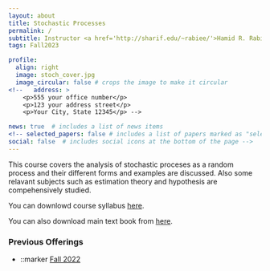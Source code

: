 ```yaml
---
layout: about
title: Stochastic Processes
permalink: /
subtitle: Instructor <a href='http://sharif.edu/~rabiee/'>Hamid R. Rabiee</a>
tags: Fall2023

profile:
  align: right
  image: stoch_cover.jpg
  image_circular: false # crops the image to make it circular
<!--   address: >
    <p>555 your office number</p>
    <p>123 your address street</p>
    <p>Your City, State 12345</p> -->

news: true  # includes a list of news items
<!-- selected_papers: false # includes a list of papers marked as "selected={true}"
social: false  # includes social icons at the bottom of the page -->
---
```

This course covers the analysis of stochastic proceses as a random process and their different forms and examples are discussed. Also some relavant subjects such as estimation theory and hypothesis are compehensively studied.

You can downlowd course syllabus [here](/assets/Fall2023/pdf/Fall-2023_Syllabus_Stocahstic_Processes_Rabiee.pdf).

You can also download main text book from <a href="/assets/Fall2023/zip/papoulis.zip">here</a>.

<h3>Previous Offerings</h3>
<ul>
<li>::marker <a href="/Fall2022">Fall 2022</a> </li>
</ul>
